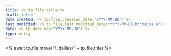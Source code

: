```yaml
---
title: <% tp.file.title %>
draft: false
date created: <% tp.file.creation_date("YYYY-MM-DD") %>
last modified: <% tp.file.last_modified_date("YYYY-MM-DD hh:mm:ss A") %>
date: <% tp.date.now("YYYY-MM-DD") %>
type: entry
---
```

<% await tp.file.move("/_dailies/" + tp.file.title) %>